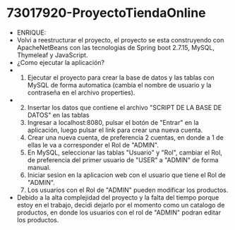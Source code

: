 # 73017920-ProyectoTiendaOnline

- ENRIQUE:
- Volvi a reestructurar el proyecto, el proyecto se esta construyendo con ApacheNetBeans con las tecnologias de Spring boot 2.7.15, MySQL, Thymeleaf y JavaScript.
- ¿Como ejecutar la aplicación?
- 1) Ejecutar el proyecto para crear la base de datos y las tablas con MySQL de forma automatica (cambia el nombre de usuario y la contraseña en el archivo properties).
- 2) Insertar los datos que contiene el archivo "SCRIPT DE LA BASE DE DATOS" en las tablas
  3) Ingresar a localhost:8080, pulsar el botón de "Entrar" en la aplicación, luego pulsar el link para crear una nueva cuenta.
  4) Crear una nueva cuenta, de preferencia 2 cuentas, en donde a 1 de ellas le va a corresponder el Rol de "ADMIN".
  5) En MySQL, seleccionar las tablas "Usuario" y "Rol", cambiar el Rol, de preferencia del primer usuario de "USER" a "ADMIN" de forma manual.
  6) Iniciar sesion en la aplicacion web con el usuario que tiene el Rol de "ADMIN".
  7) Los usuarios con el Rol de "ADMIN" pueden modificar los productos. 
- Debido a la alta complejidad del proyecto y la falta del tiempo porque estoy en el trabajo, decidi dejarlo por el momento como un catalogo de productos, en donde los usuarios con el rol de "ADMIN" podran editar los productos.
